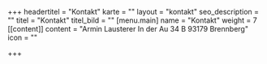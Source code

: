 +++
headertitel = "Kontakt"
karte = ""
layout = "kontakt"
seo_description = ""
titel = "Kontakt"
titel_bild = ""
[menu.main]
name = "Kontakt"
weight = 7
[[content]]
content = "Armin Lausterer In der Au 34 B 93179 Brennberg"
icon = ""

+++
